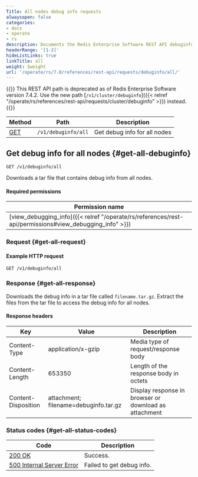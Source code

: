 ```yaml
---
Title: All nodes debug info requests
alwaysopen: false
categories:
- docs
- operate
- rs
description: Documents the Redis Enterprise Software REST API debuginfo/all requests.
headerRange: '[1-2]'
hideListLinks: true
linkTitle: all
weight: $weight
url: '/operate/rs/7.8/references/rest-api/requests/debuginfo/all/'
---
```


{{<banner-article>}}
This REST API path is deprecated as of Redis Enterprise Software version 7.4.2. Use the new path [`/v1/cluster/debuginfo`]({{< relref "/operate/rs/references/rest-api/requests/cluster/debuginfo" >}}) instead.
{{</banner-article>}}

| Method | Path | Description |
|--------|------|-------------|
| [GET](#get-all-debuginfo) | `/v1/debuginfo/all` | Get debug info for all nodes |

## Get debug info for all nodes {#get-all-debuginfo}

	GET /v1/debuginfo/all

Downloads a tar file that contains debug info from all nodes.

#### Required permissions

| Permission name |
|-----------------|
| [view_debugging_info]({{< relref "/operate/rs/references/rest-api/permissions#view_debugging_info" >}}) |

### Request {#get-all-request} 

#### Example HTTP request

	GET /v1/debuginfo/all 

### Response {#get-all-response} 

Downloads the debug info in a tar file called `filename.tar.gz`. Extract the files from the tar file to access the debug info for all nodes.

#### Response headers

| Key | Value | Description |
|-----|-------|-------------|
| Content-Type | application/x-gzip | Media type of request/response body |
| Content-Length | 653350 | Length of the response body in octets |
| Content-Disposition | attachment; filename=debuginfo.tar.gz | Display response in browser or download as attachment |

### Status codes {#get-all-status-codes} 

| Code | Description |
|------|-------------|
| [200 OK](http://www.w3.org/Protocols/rfc2616/rfc2616-sec10.html#sec10.2.1) | Success. |
| [500 Internal Server Error](http://www.w3.org/Protocols/rfc2616/rfc2616-sec10.html#sec10.5.1) | Failed to get debug info. |
